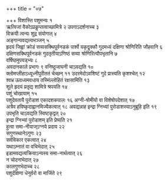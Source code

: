 +++
title = "०७"

+++
विशास्ति पशुमन्यः १  
ऋत्विजां वैकोऽप्रकॢप्तत्वाच्छामित्रे २
उपगाऽदर्शनाच्च ३  
विक्रयी त्वन्यः शूद्र
संयोगात् ४  
अङ्गान्यवद्यत्यभञ्जन् ५  
हृदयं जिह्वां क्रोडं
सव्यसक्थिपूर्वनडकं पार्श्वे यकृद्वृक्कौ गुदमध्यं दक्षिणा
श्रोणिरिति जौहवानि ६  
दक्षिणसक्थिपूर्वनडकं गुदतृतीयाऽणिष्ठं
सव्या श्रोणिरित्यौपभृतानि ७  
वर्षिष्ठमुपयड्भ्यः ८  
अवदानकाले प्रभागः ९
वनिष्ठुजाघनी चाऽवद्यति १०  
क्लोमप्लीहाऽध्यूध्नीपुरीततं चेच्छन् ११
उदरमेदोऽवशिष्टं गुदे प्रास्यति कृशश्चेत् १२  
श्वभ्र
ऊवध्यमवधाय तस्मिंल्लोहितं रक्षसामिति १३  
शूले हृदयं प्रतृद्य
शामित्रे श्रपयति १४  
पशुं चोखायाम् १५  
पशुदेवतायै पुरोडाश एकादशकपालः १६
अग्नी-षोमीयो वा विशेषोपदेशात् १७  
अत्रैव हविष्कृदाह्वानमिज्यैकत्वात् १८
अवद्यन्नाह इन्द्रा ग्निभ्यां पुरोडाशस्याऽनुब्रूहि इति १९  
उपभृति
चाऽवद्यति स्विष्टकृद्वत् २०  
इन्द्रा ग्निभ्यां
पुरोडाशम् इति प्रेष्यति २१  
हुत्वा समा-नीयाज्ऽग्नये
प्रदाय २२  
सगुणस्थानेऽगुणः २३  
सर्वविकार एकत्वात् २४  
यथाऽम्नातं वा
वचिभेदात् २५  
इडामवद्यत्यक्रियाऽन्यस्य समा-नार्थत्वात् २६  
न चोदनाभेदात्
२७  
कालगुणभेदाच्च २८  
पशुर्दक्षिणा धेनुर्वरो वा मार्जिते २९  
